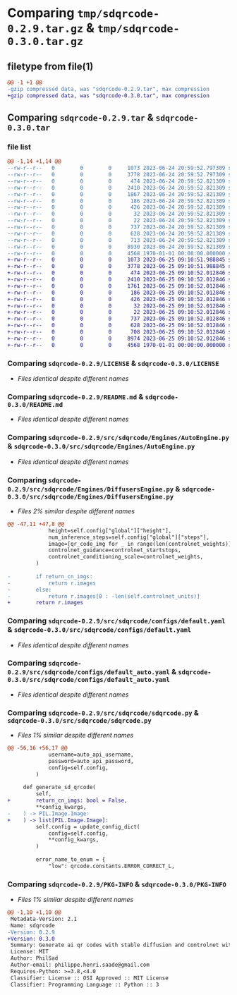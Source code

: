 # Comparing `tmp/sdqrcode-0.2.9.tar.gz` & `tmp/sdqrcode-0.3.0.tar.gz`

## filetype from file(1)

```diff
@@ -1 +1 @@
-gzip compressed data, was "sdqrcode-0.2.9.tar", max compression
+gzip compressed data, was "sdqrcode-0.3.0.tar", max compression
```

## Comparing `sdqrcode-0.2.9.tar` & `sdqrcode-0.3.0.tar`

### file list

```diff
@@ -1,14 +1,14 @@
--rw-r--r--   0        0        0     1073 2023-06-24 20:59:52.797309 sdqrcode-0.2.9/LICENSE
--rw-r--r--   0        0        0     3778 2023-06-24 20:59:52.797309 sdqrcode-0.2.9/README.md
--rw-r--r--   0        0        0      474 2023-06-24 20:59:52.821309 sdqrcode-0.2.9/pyproject.toml
--rw-r--r--   0        0        0     2410 2023-06-24 20:59:52.821309 sdqrcode-0.2.9/src/sdqrcode/Engines/AutoEngine.py
--rw-r--r--   0        0        0     1867 2023-06-24 20:59:52.821309 sdqrcode-0.2.9/src/sdqrcode/Engines/DiffusersEngine.py
--rw-r--r--   0        0        0      186 2023-06-24 20:59:52.821309 sdqrcode-0.2.9/src/sdqrcode/Engines/Engine.py
--rw-r--r--   0        0        0      426 2023-06-24 20:59:52.821309 sdqrcode-0.2.9/src/sdqrcode/Engines/engine_util.py
--rw-r--r--   0        0        0       32 2023-06-24 20:59:52.821309 sdqrcode-0.2.9/src/sdqrcode/__init__.py
--rw-r--r--   0        0        0       22 2023-06-24 20:59:52.821309 sdqrcode-0.2.9/src/sdqrcode/configs/custom.yaml
--rw-r--r--   0        0        0      737 2023-06-24 20:59:52.821309 sdqrcode-0.2.9/src/sdqrcode/configs/default.yaml
--rw-r--r--   0        0        0      628 2023-06-24 20:59:52.821309 sdqrcode-0.2.9/src/sdqrcode/configs/default_auto.yaml
--rw-r--r--   0        0        0      713 2023-06-24 20:59:52.821309 sdqrcode-0.2.9/src/sdqrcode/configs/default_diffusers.yaml
--rw-r--r--   0        0        0     8930 2023-06-24 20:59:52.821309 sdqrcode-0.2.9/src/sdqrcode/sdqrcode.py
--rw-r--r--   0        0        0     4568 1970-01-01 00:00:00.000000 sdqrcode-0.2.9/PKG-INFO
+-rw-r--r--   0        0        0     1073 2023-06-25 09:10:51.988845 sdqrcode-0.3.0/LICENSE
+-rw-r--r--   0        0        0     3778 2023-06-25 09:10:51.988845 sdqrcode-0.3.0/README.md
+-rw-r--r--   0        0        0      474 2023-06-25 09:10:52.012846 sdqrcode-0.3.0/pyproject.toml
+-rw-r--r--   0        0        0     2410 2023-06-25 09:10:52.012846 sdqrcode-0.3.0/src/sdqrcode/Engines/AutoEngine.py
+-rw-r--r--   0        0        0     1761 2023-06-25 09:10:52.012846 sdqrcode-0.3.0/src/sdqrcode/Engines/DiffusersEngine.py
+-rw-r--r--   0        0        0      186 2023-06-25 09:10:52.012846 sdqrcode-0.3.0/src/sdqrcode/Engines/Engine.py
+-rw-r--r--   0        0        0      426 2023-06-25 09:10:52.012846 sdqrcode-0.3.0/src/sdqrcode/Engines/engine_util.py
+-rw-r--r--   0        0        0       32 2023-06-25 09:10:52.012846 sdqrcode-0.3.0/src/sdqrcode/__init__.py
+-rw-r--r--   0        0        0       22 2023-06-25 09:10:52.012846 sdqrcode-0.3.0/src/sdqrcode/configs/custom.yaml
+-rw-r--r--   0        0        0      737 2023-06-25 09:10:52.012846 sdqrcode-0.3.0/src/sdqrcode/configs/default.yaml
+-rw-r--r--   0        0        0      628 2023-06-25 09:10:52.012846 sdqrcode-0.3.0/src/sdqrcode/configs/default_auto.yaml
+-rw-r--r--   0        0        0      708 2023-06-25 09:10:52.012846 sdqrcode-0.3.0/src/sdqrcode/configs/default_diffusers.yaml
+-rw-r--r--   0        0        0     8974 2023-06-25 09:10:52.012846 sdqrcode-0.3.0/src/sdqrcode/sdqrcode.py
+-rw-r--r--   0        0        0     4568 1970-01-01 00:00:00.000000 sdqrcode-0.3.0/PKG-INFO
```

### Comparing `sdqrcode-0.2.9/LICENSE` & `sdqrcode-0.3.0/LICENSE`

 * *Files identical despite different names*

### Comparing `sdqrcode-0.2.9/README.md` & `sdqrcode-0.3.0/README.md`

 * *Files identical despite different names*

### Comparing `sdqrcode-0.2.9/src/sdqrcode/Engines/AutoEngine.py` & `sdqrcode-0.3.0/src/sdqrcode/Engines/AutoEngine.py`

 * *Files identical despite different names*

### Comparing `sdqrcode-0.2.9/src/sdqrcode/Engines/DiffusersEngine.py` & `sdqrcode-0.3.0/src/sdqrcode/Engines/DiffusersEngine.py`

 * *Files 2% similar despite different names*

```diff
@@ -47,11 +47,8 @@
             height=self.config["global"]["height"],
             num_inference_steps=self.config["global"]["steps"],
             image=[qr_code_img for _ in range(len(controlnet_weights))],
             controlnet_guidance=controlnet_startstops,
             controlnet_conditioning_scale=controlnet_weights,
         )
 
-        if return_cn_imgs:
-            return r.images
-        else:
-            return r.images[0 : -len(self.controlnet_units)]
+        return r.images
```

### Comparing `sdqrcode-0.2.9/src/sdqrcode/configs/default.yaml` & `sdqrcode-0.3.0/src/sdqrcode/configs/default.yaml`

 * *Files identical despite different names*

### Comparing `sdqrcode-0.2.9/src/sdqrcode/configs/default_auto.yaml` & `sdqrcode-0.3.0/src/sdqrcode/configs/default_auto.yaml`

 * *Files identical despite different names*

### Comparing `sdqrcode-0.2.9/src/sdqrcode/sdqrcode.py` & `sdqrcode-0.3.0/src/sdqrcode/sdqrcode.py`

 * *Files 1% similar despite different names*

```diff
@@ -56,16 +56,17 @@
             username=auto_api_username,
             password=auto_api_password,
             config=self.config,
         )
 
     def generate_sd_qrcode(
         self,
+        return_cn_imgs: bool = False,
         **config_kwargs,
-    ) -> PIL.Image.Image:
+    ) -> list[PIL.Image.Image]:
         self.config = update_config_dict(
             config=self.config,
             **config_kwargs,
         )
 
         error_name_to_enum = {
             "low": qrcode.constants.ERROR_CORRECT_L,
```

### Comparing `sdqrcode-0.2.9/PKG-INFO` & `sdqrcode-0.3.0/PKG-INFO`

 * *Files 1% similar despite different names*

```diff
@@ -1,10 +1,10 @@
 Metadata-Version: 2.1
 Name: sdqrcode
-Version: 0.2.9
+Version: 0.3.0
 Summary: Generate ai qr codes with stable diffusion and controlnet with standardised methods
 License: MIT
 Author: PhilSad
 Author-email: philippe.henri.saade@gmail.com
 Requires-Python: >=3.8,<4.0
 Classifier: License :: OSI Approved :: MIT License
 Classifier: Programming Language :: Python :: 3
```

